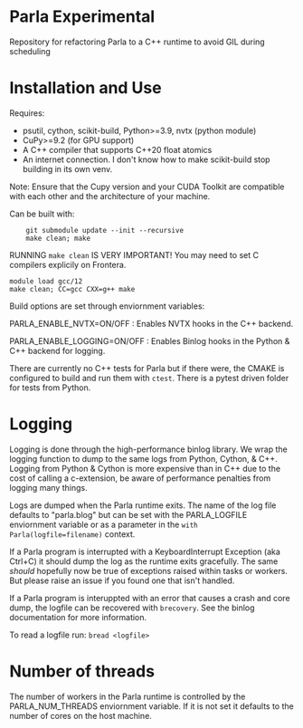 #  Parla Experimental

Repository for refactoring Parla to a C++ runtime to avoid GIL during scheduling

# Installation and Use

Requires: 
- psutil, cython, scikit-build, Python>=3.9, nvtx (python module)
- CuPy>=9.2 (for GPU support)
- A C++ compiler that supports C++20 float atomics
- An internet connection. I don't know how to make scikit-build stop building in its own venv. 

Note: Ensure that the Cupy version and your CUDA Toolkit are compatible with each other and the architecture of your machine.

Can be built with:
```
    git submodule update --init --recursive
    make clean; make
```

RUNNING `make clean` IS VERY IMPORTANT! 
You may need to set C compilers explicily on Frontera. 

```
module load gcc/12
make clean; CC=gcc CXX=g++ make
```

Build options are set through enviornment variables:

PARLA_ENABLE_NVTX=ON/OFF :   Enables NVTX hooks in the C++ backend.

PARLA_ENABLE_LOGGING=ON/OFF : Enables Binlog hooks in the Python & C++ backend for logging. 

There are currently no C++ tests for Parla but if there were, the CMAKE is configured to build and run them with `ctest`. 
There is a pytest driven folder for tests from Python. 

# Logging

Logging is done through the high-performance binlog library. We wrap the logging function to dump to the same logs from Python, Cython, & C++. 
Logging from Python & Cython is more expensive than in C++ due to the cost of calling a c-extension, be aware of performance penalties from logging many things. 

Logs are dumped when the Parla runtime exits. The name of the log file defaults to "parla.blog" but can be set with the PARLA_LOGFILE enviornment variable or as a parameter in the `with Parla(logfile=filename)` context. 

If a Parla program is interrupted with a KeyboardInterrupt Exception (aka Ctrl+C) it should dump the log as the runtime exits gracefully. The same *should* hopefully now be true of exceptions raised within tasks or workers. But please raise an issue if you found one that isn't handled. 
 
If a Parla program is interuppted with an error that causes a crash and core dump, the logfile can be recovered with `brecovery`. See the binlog documentation for more information. 


To read a logfile run:
`bread <logfile>`

# Number of threads

 The number of workers in the Parla runtime is controlled by the PARLA_NUM_THREADS enviornment variable. If it is not set it defaults to the number of cores on the host machine. 

